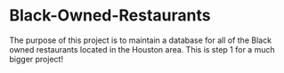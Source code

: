 # Black-Owned-Restaurants
The purpose of this project is to maintain a database for all of the Black owned restaurants located in the Houston area. This is step 1 for a much bigger project! 
